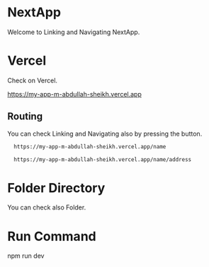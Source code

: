 
# NextApp 

Welcome to Linking and Navigating NextApp.

# Vercel

Check on Vercel.

https://my-app-m-abdullah-sheikh.vercel.app


## Routing
You can check Linking and Navigating also by pressing the button.

```bash
  https://my-app-m-abdullah-sheikh.vercel.app/name
```
```bash
  https://my-app-m-abdullah-sheikh.vercel.app/name/address
```



# Folder Directory 

You can check also Folder.

# Run Command

npm run dev 

